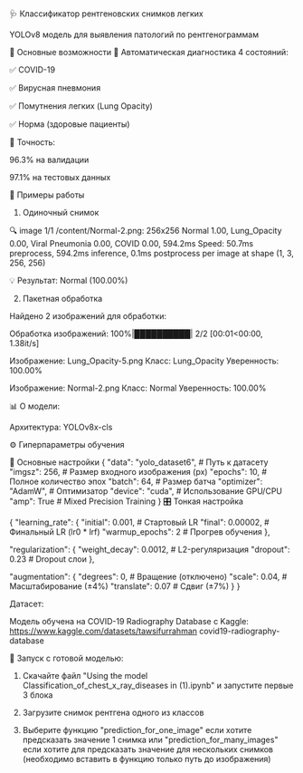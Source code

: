 
🩺 Классификатор рентгеновских снимков легких

YOLOv8 модель для выявления патологий по рентгенограммам

📌 Основные возможности
🔹 Автоматическая диагностика 4 состояний:

✅ COVID-19

✅ Вирусная пневмония

✅ Помутнения легких (Lung Opacity)

✅ Норма (здоровые пациенты)

🔹 Точность:

96.3% на валидации

97.1% на тестовых данных


🎯 Примеры работы


1. Одиночный снимок

  🔍 image 1/1 /content/Normal-2.png: 256x256 Normal 1.00, Lung_Opacity 0.00, Viral Pneumonia 0.00, COVID 0.00, 594.2ms
  Speed: 50.7ms preprocess, 594.2ms inference, 0.1ms postprocess per image at shape (1, 3, 256, 256)

  💡 Результат: Normal (100.00%)


2. Пакетная обработка

  Найдено 2 изображений для обработки:

  Обработка изображений: 100%|██████████| 2/2 [00:01<00:00, 1.38it/s]

  Изображение: Lung_Opacity-5.png
  Класс: Lung_Opacity
  Уверенность: 100.00%

  Изображение: Normal-2.png
  Класс: Normal
  Уверенность: 100.00%


📊 О модели:

Архитектура: YOLOv8x-cls


⚙️ Гиперпараметры обучения

📐 Основные настройки
{
  "data": "yolo_dataset6",          # Путь к датасету
  "imgsz": 256,                     # Размер входного изображения (px)
  "epochs": 10,                     # Полное количество эпох
  "batch": 64,                      # Размер батча
  "optimizer": "AdamW",             # Оптимизатор
  "device": "cuda",                 # Использование GPU/CPU
  "amp": True                       # Mixed Precision Training
}
🎛️ Тонкая настройка

{
  "learning_rate": {
    "initial": 0.001,               # Стартовый LR
    "final": 0.00002,               # Финальный LR (lr0 * lrf)
    "warmup_epochs": 2              # Прогрев обучения
  },
  
  "regularization": {
    "weight_decay": 0.0012,         # L2-регуляризация
    "dropout": 0.23                 # Dropout слои
  },
  
  "augmentation": {
    "degrees": 0,                   # Вращение (отключено)
    "scale": 0.04,                  # Масштабирование (±4%)
    "translate": 0.07               # Сдвиг (±7%)
  }
}




Датасет:

Модель обучена на COVID-19 Radiography Database с Kaggle: https://www.kaggle.com/datasets/tawsifurrahman covid19-radiography-database



🚀 Запуск с готовой моделью:

1. Скачайте файл "Using the model Classification_of_chest_x_ray_diseases in (1).ipynb" и запустите первые 3 блока

2. Загрузите снимок рентгена одного из классов

3. Выберите функцию "prediction_for_one_image" если хотите предсказать значение 1 снимка или "prediction_for_many_images" если хотите для предсказать значение для нескольких снимков (необходимо вставить в функцию только путь до изображения)
